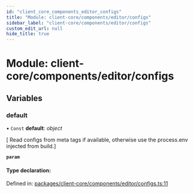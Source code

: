 ```yaml
---
id: "client_core_components_editor_configs"
title: "Module: client-core/components/editor/configs"
sidebar_label: "client-core/components/editor/configs"
custom_edit_url: null
hide_title: true
---
```


# Module: client-core/components/editor/configs

## Variables

### default

• `Const` **default**: *object*

[ Read configs from meta tags if available, otherwise use the process.env injected from build.]

**`param`** 

#### Type declaration:

Defined in: [packages/client-core/components/editor/configs.ts:11](https://github.com/xr3ngine/xr3ngine/blob/9d253dc38/packages/client-core/components/editor/configs.ts#L11)
